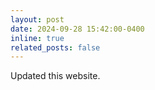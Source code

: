 ```yaml
---
layout: post
date: 2024-09-28 15:42:00-0400
inline: true
related_posts: false
---
```


Updated this website.